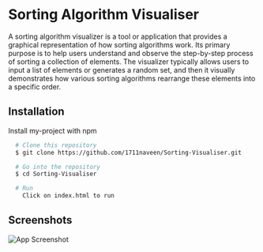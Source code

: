 
# Sorting Algorithm Visualiser

A sorting algorithm visualizer is a tool or application that provides a graphical representation of how sorting algorithms work. Its primary purpose is to help users understand and observe the step-by-step process of sorting a collection of elements. The visualizer typically allows users to input a list of elements or generates a random set, and then it visually demonstrates how various sorting algorithms rearrange these elements into a specific order.


## Installation

Install my-project with npm

```bash
  # Clone this repository
  $ git clone https://github.com/1711naveen/Sorting-Visualiser.git

  # Go into the repository
  $ cd Sorting-Visualiser

  # Run
    Click on index.html to run
```
    
## Screenshots

![App Screenshot](https://via.placeholder.com/468x300?text=App+Screenshot+Here)

